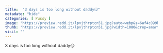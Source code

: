 ```yaml
---
title:  "3 days is too long without daddy😏"
metadate: "hide"
categories: [ Pussy ]
image: "https://preview.redd.it/lpvjthrptcn51.jpg?auto=webp&s=6af4c099bf1abd57641f0f4fb323c863653fc51b"
thumb: "https://preview.redd.it/lpvjthrptcn51.jpg?width=1080&crop=smart&auto=webp&s=7da38f559425ee60cc02376ab31f9fd20d6c4f06"
visit: ""
---
```

3 days is too long without daddy😏
